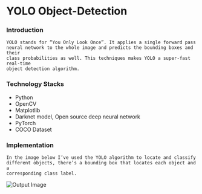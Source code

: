 # YOLO Object-Detection

### Introduction
```
YOLO stands for “You Only Look Once”. It applies a single forward pass
neural network to the whole image and predicts the bounding boxes and their
class probabilities as well. This techniques makes YOLO a super-fast real-time
object detection algorithm.
```

### Technology Stacks

- Python
- OpenCV
- Matplotlib
- Darknet model, Open source deep neural network
- PyTorch
- COCO Dataset

### Implementation
```
In the image below I’ve used the YOLO algorithm to locate and classify
different objects, there’s a bounding box that locates each object and a
corresponding class label.
```

![Output Image](https://github.com/anshukcse/Object-Detection/blob/master/Object_Detected.png)
